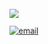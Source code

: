 ![](https://github-contributor-stats.vercel.app/api?username=zhanxin-xu&limit=5&theme=dark&combine_all_yearly_contributions=true)

[![email](https://img.shields.io/badge/Email-D14836?logo=gmail&logoColor=white)](mailto:1329576606@qq.com) 
